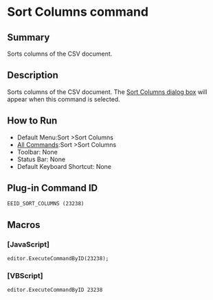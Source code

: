 # Sort Columns command

## Summary

Sorts columns of the CSV document.

## Description

Sorts columns of the CSV document. The [Sort Columns dialog box](../../dlg/sort_columns/index) will appear when this command is selected.

## How to Run

- Default Menu:Sort \>Sort Columns
- [All Commands](../tools/all_commands):Sort \>Sort Columns
- Toolbar: None
- Status Bar: None
- Default Keyboard Shortcut: None

## Plug-in Command ID

```
EEID_SORT_COLUMNS (23238)```

## Macros

### \[JavaScript\]

```
editor.ExecuteCommandByID(23238);
```

### \[VBScript\]

```
editor.ExecuteCommandByID 23238
```
